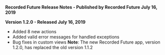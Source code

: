 **Recorded Future Release Notes - Published by Recorded Future July 16, 2019**


**Version 1.2.0 - Released July 16, 2019**

* Added 8 new actions
* Added valid error messages for handled exceptions
* Bug fixes in custom views
**Note**: The new Recorded Future app, version 1.2.0, has replaced the old version 1.1.2
